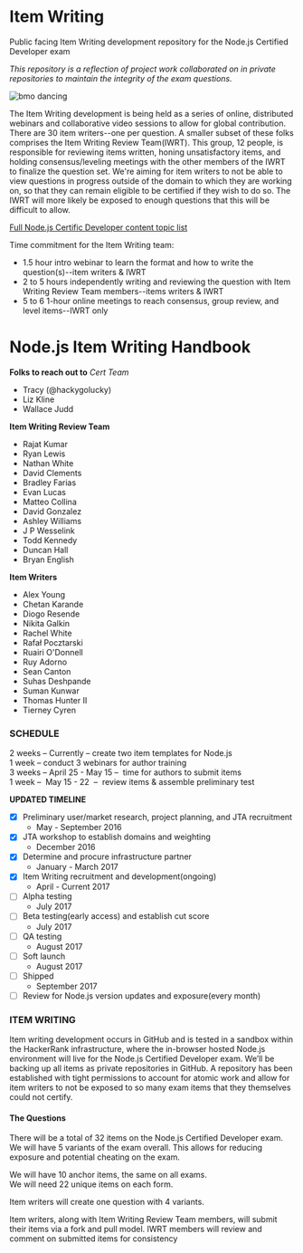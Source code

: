 # Item Writing
Public facing Item Writing development repository for the Node.js Certified Developer exam  

*This repository is a reflection of project work collaborated on in private repositories to maintain the integrity of the exam questions.*

![bmo dancing](https://media.giphy.com/media/10bxTLrpJNS0PC/giphy.gif)

The Item Writing development is being held as a series of online, distributed webinars and collaborative video sessions to allow for global contribution. There are 30 item writers--one per question. A smaller subset of these folks comprises the Item Writing Review Team(IWRT). This group, 12 people, is responsible for reviewing items written, honing unsatisfactory items, and holding consensus/leveling meetings with the other members of the IWRT to finalize the question set. We're aiming for item writers to not be able to view questions in progress outside of the domain to which they are working on, so that they can remain eligible to be certified if they wish to do so. The IWRT will more likely be exposed to enough questions that this will be difficult to allow. 

[Full Node.js Certific Developer content topic list](https://github.com/nodejs/education/blob/master/certification.md#the-topics)

Time commitment for the Item Writing team: 
- 1.5 hour intro webinar to learn the format and how to write the question(s)--item writers & IWRT
- 2 to 5 hours independently writing and reviewing the question with Item Writing Review Team members--items writers & IWRT
- 5 to 6 1-hour online meetings to reach consensus, group review, and level items--IWRT only

# Node.js Item Writing Handbook

**Folks to reach out to**
*Cert Team*
- Tracy (@hackygolucky)
- Liz Kline
- Wallace Judd
  
**Item Writing Review Team**
- Rajat	Kumar
- Ryan Lewis
- Nathan White
- David	Clements
- Bradley	Farias
- Evan Lucas
- Matteo Collina
- David	Gonzalez
- Ashley Williams
- J P Wesselink
- Todd Kennedy
- Duncan Hall
- Bryan	English

**Item Writers**
- Alex Young
- Chetan Karande
- Diogo Resende
- Nikita Galkin
- Rachel White
- Rafał Pocztarski
- Ruairi O'Donnell
- Ruy Adorno
- Sean Canton
- Suhas Deshpande
- Suman Kunwar
- Thomas Hunter II
- Tierney Cyren
  
### SCHEDULE

2 weeks – Currently – create two item templates for Node.js  
1 week  – conduct 3 webinars for author training  
3 weeks – April 25 - May 15 –  time for authors to submit items  
1 week –  May 15 - 22  –  review items & assemble preliminary test 
  
**UPDATED TIMELINE**
- [x] Preliminary user/market research, project planning, and JTA recruitment
  - May - September 2016
- [x] JTA workshop to establish domains and weighting
  - December 2016
- [x] Determine and procure infrastructure partner
  - January - March 2017
- [x] Item Writing recruitment and development(ongoing)
  - April - Current 2017 
- [ ] Alpha testing
  - July 2017
- [ ] Beta testing(early access) and establish cut score
  - July 2017
- [ ] QA testing
  - August 2017
- [ ] Soft launch
  - August 2017
- [ ] Shipped
  - September 2017
- [ ] Review for Node.js version updates and exposure(every month)

### ITEM WRITING
Item writing development occurs in GitHub and is tested in a sandbox within the HackerRank infrastructure, where the in-browser hosted Node.js environment will live for the Node.js Certified Developer exam. We’ll be backing up all items as private repositories in GitHub. A repository has been established with tight permissions to account for atomic work and allow for item writers to not be exposed to so many exam items that they themselves could not certify.

#### The Questions

There will be a total of 32 items on the Node.js Certified Developer exam. We will have 5 variants of the exam overall. This allows for reducing exposure and potential cheating on the exam. 
  
We will have 10 anchor items, the same on all exams.  
We will need 22 unique items on each form.

Item writers will create one question with 4 variants.
  
Item writers, along with Item Writing Review Team members, will submit their items via a fork and pull model. IWRT members will review and comment on submitted items for consistency
